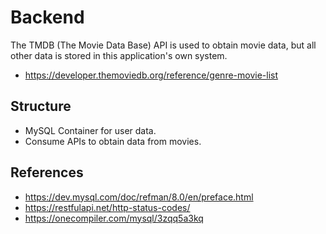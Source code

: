 # Backend

The TMDB (The Movie Data Base) API is used to obtain movie data, but all other data is stored in this application's own system.

- https://developer.themoviedb.org/reference/genre-movie-list

## Structure

 - MySQL Container for user data.
 - Consume APIs to obtain data from movies.

## References

 - https://dev.mysql.com/doc/refman/8.0/en/preface.html
 - https://restfulapi.net/http-status-codes/
 - https://onecompiler.com/mysql/3zqq5a3kq